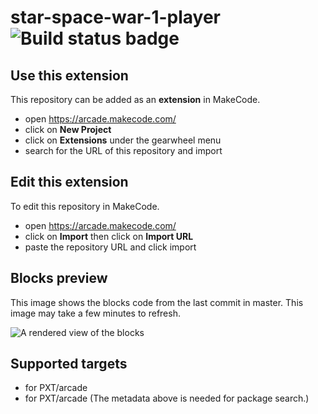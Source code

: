 # star-space-war-1-player ![Build status badge](https://github.com/mameeewin/star-space-war-1-player/workflows/MakeCode/badge.svg)



## Use this extension

This repository can be added as an **extension** in MakeCode.

* open https://arcade.makecode.com/
* click on **New Project**
* click on **Extensions** under the gearwheel menu
* search for the URL of this repository and import

## Edit this extension

To edit this repository in MakeCode.

* open https://arcade.makecode.com/
* click on **Import** then click on **Import URL**
* paste the repository URL and click import

## Blocks preview

This image shows the blocks code from the last commit in master.
This image may take a few minutes to refresh.

![A rendered view of the blocks](https://github.com/mameeewin/star-space-war-1-player/raw/master/.makecode/blocks.png)

## Supported targets

* for PXT/arcade
* for PXT/arcade
(The metadata above is needed for package search.)

